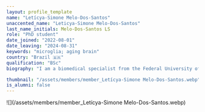 ```yaml
---
layout: profile_template
name: "Letícya-Simone Melo-Dos-Santos"
unaccented_name: "Leticya-Simone Melo-Dos-Santos"
last_name_initials: Melo-Dos-Santos LS
role: "PhD student"
date_joined: "2022-08-01"
date_leaving: "2024-08-31"
keywords: "microglia; aging brain"
country: "Brazil 🇧🇷"
qualification: "BSc"
biography: "I am a biomedical specialist from the Federal University of Pernambuco (UFPE), Brazil, my country of origin. During graduation, I conducted research in two major areas– Neuroendocrine Physiology and Population Genetics. In Physiology, I developed in vivo experiments with the objective of understanding the response of the HMGB1 protein in the Hypothalamus-Neurohypophyseal Axis in the face of sepsis situations. In the area of Genetics, I worked with the development and updating of the Database of Genetic Profiles of a State in Brazil. I am now a PhD student, in the double-degree modality at the University of Groningen and at PUCRS in Brazil, and my main topic of interest includes microglia and their relationship with aging brain. In my free time I enjoy writing, exercising, and discovering new places."

thumbnail: "/assets/members/member_Letícya-Simone Melo-Dos-Santos.webp"
is_alumni: false
---
```


 ![](/assets/members/member_Letícya-Simone Melo-Dos-Santos.webp)

 